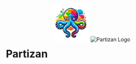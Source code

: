 <p align="center">
  <img src="https://github.com/dewebdes/partizan/blob/main/image/logo.png" alt="Partizan Logo" width="100" height="100">
  <img src="" alt="Partizan Logo" width="100" height="100">
  <h1 style="display: inline; margin-left: 20px;">Partizan</h1>
</p>
